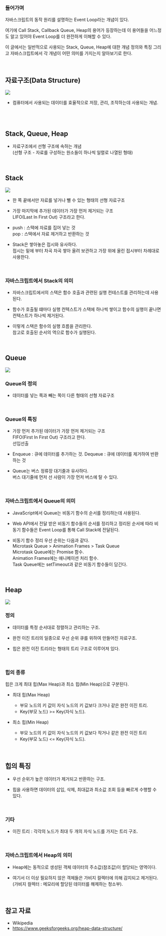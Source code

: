 ### 들어가며

자바스크립트의 동작 원리를 설명하는 Event Loop라는 개념이 있다. <br>

여기에 Call Stack, Callback Queue, Heap의 용어가 등장하는데 이 용어들을 어느정도 알고 있어야 Event Loop를 더 완전하게 이해할 수 있다. <br>

이 글에서는 일반적으로 사용되는 Stack, Queue, Heap에 대한 개념 정의와 특징 그리고 자바스크립트에서 각 개념이 어떤 의미를 가지는지 알아보기로 한다.

<br>

## 자료구조(Data Structure)

<img src="image/Data_Structure_Map.png"/>

<br>

- 컴퓨터에서 사용되는 데이터를 효율적으로 저장, 관리, 조작하는데 사용되는 개념.

<br> <br>

## Stack, Queue, Heap

- 자료구조에서 선형 구조에 속하는 개념 <br>
  (선형 구조 - 자료를 구성하는 원소들이 하나씩 일렬로 나열된 형태)

<br>

## Stack

<img src="image/Stack.png"/>

<br>

- 한 쪽 끝에서만 자료를 넣거나 뺄 수 있는 형태의 선형 자료구조 <br>

- 가장 마지막에 추가된 데이터가 가장 먼저 제거되는 구조 <br>
  LIFO(Last In First Out) 구조라고 한다.

- push : 스택에 자료를 집어 넣는 것 <br>
  pop : 스택에서 자료 제거하고 반환하는 것

- Stack은 쌓아놓은 접시와 유사하다. <br>
  접시는 밑에 부터 차곡 차곡 쌓아 올려 보관하고 가장 위에 올린 접시부터 차례대로 사용한다.

<br>

### 자바스크립트에서 Stack의 의미

- 자바스크립트에서의 스택은 함수 호출과 관련된 실행 컨테스트를 관리하는데 사용된다.

- 함수가 호출될 떄마다 실행 컨텍스트가 스택에 하나씩 쌓이고 함수의 실행이 끝나면 컨텍스트가 하나씩 제거된다.

- 이렇게 스택은 함수의 실행 흐름을 관리한다. <br>
  참고로 호출된 순서의 역으로 함수가 실행된다.

<br>

## Queue

<img src="image/Queue.png"/>

<br>

### Queue의 정의

- 데이터를 넣는 쪽과 빼는 쪽이 다른 형태의 선형 자료구조

<br>

### Queue의 특징

- 가장 먼저 추가된 데이터가 가장 먼저 제거되는 구조 <br>
  FIFO(First In First Out) 구조라고 한다. <br>
  선입선출

- Enqueue : 큐에 데이터를 추가하는 것.
  Dequeue : 큐에 데이터를 제거하여 반환하는 것

- Queue는 버스 정류장 대기줄과 유사하다. <br>
  버스 대기줄에 먼저 선 사람이 가장 먼저 버스에 탈 수 있다.

<br>

### 자바스크립트에서 Queue의 의미

- JavaScript에서 Queue는 비동기 함수의 순서를 정리하는데 사용된다.

- Web API에서 전달 받은 비동기 함수들의 순서를 정리하고 정리된 순서에 따라 비동기 함수들은 Event Loop를 통해 Call Stack에 전달된다.

- 비동기 함수 정리 우선 순위는 다음과 같다. <br>
  Microtask Queue > Animation Frames > Task Queue <br>
  Microtask Queue에는 Promise 함수. <br>
  Animation Frames에는 애니메이션 처리 함수. <br>
  Task Queue에는 setTimeout과 같은 비동기 함수들이 담긴다.

<br>

## Heap

<img src="image/Heap.png"/>

<br>

### 정의

- 데이터를 특정 순서대로 정렬하고 관리하는 구조.

- 완전 이진 트리의 일종으로 우선 순위 큐를 위하여 만들어진 자료구조.

- 힙은 완전 이진 트리라는 형태의 트리 구조로 이루어져 있다.

<br>

### 힙의 종류

힙은 크게 최대 힙(Max Heap)과 최소 힙(Min Heap)으로 구분된다.

- 최대 힙(Max Heap)
  - 부모 노드의 키 값이 자식 노드의 키 값보다 크거나 같은 완전 이진 트리.
  - Key(부모 노드) >= Key(자식 노드).
- 최소 힙(Min Heap)

  - 부모 노드의 키 값이 자식 노드의 키 값보다 작거나 같은 완전 이진 트리
  - Key(부모 노드) <= Key(자식 노드).

<br>

## 힙의 특징

- 우선 순위가 높은 데이터가 제거되고 반환하는 구조.

- 힙을 사용하면 데이터의 삽입, 삭제, 최대값과 최소값 조회 등을 빠르게 수행할 수 있다.

<br>

### 기타

- 이진 트리 : 각각의 노드가 최대 두 개의 자식 노드를 가지는 트리 구조.

<br>

### 자바스크립트에서 Heap의 의미

- Heap에는 동적으로 생성된 객체 데이터의 주소값(참조값)이 할당되는 영역이다.

- 여기서 더 이상 필요하지 않은 객체들은 가비지 컬렉터에 의해 감지되고 제거된다.
  (가비지 컬렉터 : 메모리에 할당된 데이터를 해제하는 청소부).

<br>

## 참고 자료

- Wikipedia
- https://www.geeksforgeeks.org/heap-data-structure/
